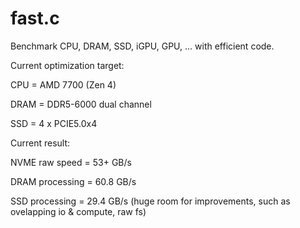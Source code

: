 # fast.c
Benchmark CPU, DRAM, SSD, iGPU, GPU, ... with efficient code.

Current optimization target:

CPU = AMD 7700 (Zen 4)

DRAM = DDR5-6000 dual channel

SSD = 4 x PCIE5.0x4

Current result:

NVME raw speed = 53+ GB/s

DRAM processing = 60.8 GB/s

SSD processing = 29.4 GB/s (huge room for improvements, such as ovelapping io & compute, raw fs)
